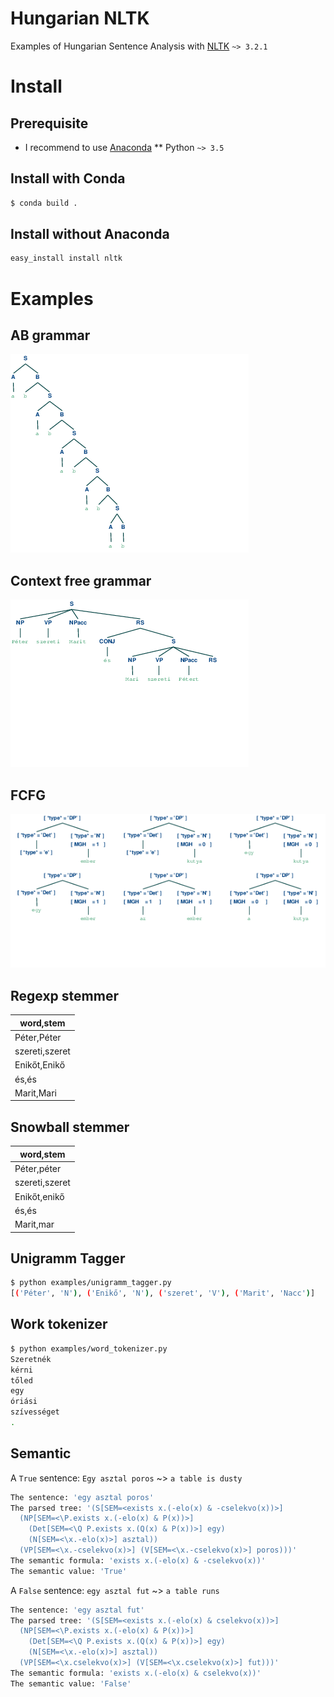 # Hungarian NLTK

Examples of Hungarian Sentence Analysis with [NLTK](http://www.nltk.org/ "NLTK") `~> 3.2.1`

# Install
## Prerequisite
* I recommend to use [Anaconda](https://www.continuum.io/downloads "Anaconda 3")
** Python `~> 3.5`

## Install with Conda
```bash
$ conda build .
```

## Install without Anaconda
```bash
easy_install install nltk
```

# Examples

## AB grammar
![AB grammar](/images/ab.png?raw=true "AB grammar")

## Context free grammar
![Peter and Mari](/images/peter_mari.png?raw=true "Peter and Mari")

## FCFG
![FCFG](/images/fcfg.png?raw=true "FCFG")

## Regexp stemmer
| word,stem      |
|----------------|
| Péter,Péter    |
| szereti,szeret |
| Enikőt,Enikő   |
| és,és          |
| Marit,Mari     |

## Snowball stemmer
| word,stem      |
|----------------|
| Péter,péter    |
| szereti,szeret |
| Enikőt,enikő   |
| és,és          |
| Marit,mar      |

## Unigramm Tagger
```bash
$ python examples/unigramm_tagger.py
[('Péter', 'N'), ('Enikő', 'N'), ('szeret', 'V'), ('Marit', 'Nacc')]
```

## Work tokenizer
```bash
$ python examples/word_tokenizer.py
Szeretnék
kérni
tőled
egy
óriási
szívességet
.
```

## Semantic
A `True` sentence: `Egy asztal poros` ~> `a table is dusty`

```bash
The sentence: 'egy asztal poros'
The parsed tree: '(S[SEM=<exists x.(-elo(x) & -cselekvo(x))>]
  (NP[SEM=<\P.exists x.(-elo(x) & P(x))>]
    (Det[SEM=<\Q P.exists x.(Q(x) & P(x))>] egy)
    (N[SEM=<\x.-elo(x)>] asztal))
  (VP[SEM=<\x.-cselekvo(x)>] (V[SEM=<\x.-cselekvo(x)>] poros)))'
The semantic formula: 'exists x.(-elo(x) & -cselekvo(x))'
The semantic value: 'True'
```

A `False` sentence: `egy asztal fut` ~> `a table runs`

```bash
The sentence: 'egy asztal fut'
The parsed tree: '(S[SEM=<exists x.(-elo(x) & cselekvo(x))>]
  (NP[SEM=<\P.exists x.(-elo(x) & P(x))>]
    (Det[SEM=<\Q P.exists x.(Q(x) & P(x))>] egy)
    (N[SEM=<\x.-elo(x)>] asztal))
  (VP[SEM=<\x.cselekvo(x)>] (V[SEM=<\x.cselekvo(x)>] fut)))'
The semantic formula: 'exists x.(-elo(x) & cselekvo(x))'
The semantic value: 'False'
```
